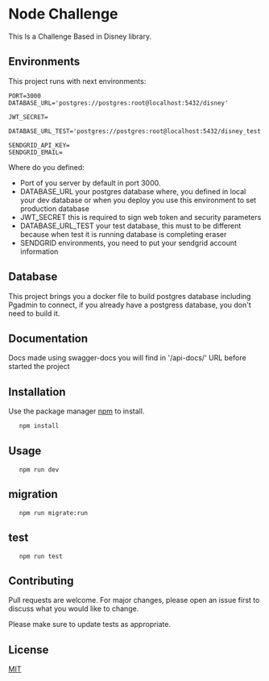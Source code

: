 # Node Challenge

This Is a Challenge Based in Disney library.

## Environments

This project runs with next environments:
```
PORT=3000
DATABASE_URL='postgres://postgres:root@localhost:5432/disney'

JWT_SECRET=

DATABASE_URL_TEST='postgres://postgres:root@localhost:5432/disney_test'

SENDGRID_API_KEY=
SENDGRID_EMAIL= 
```

Where do you defined:
 - Port of you server by default in port 3000.
- DATABASE_URL your postgres database where, you defined in local your dev database or when you deploy you use this environment to set production database
- JWT_SECRET this is required to sign web token and security parameters
- DATABASE_URL_TEST your test database, this must to be different because when test it is running database is completing eraser 
- SENDGRID environments, you need to put your sendgrid account information

## Database 

This project brings you a docker file to build postgres database including Pgadmin to connect, if you already have a postgress database, you don't need to build it.

## Documentation

Docs made using swagger-docs you will find in '/api-docs/' URL before started the project 


## Installation

Use the package manager [npm](https://www.npmjs.com/) to install.

```bash
   npm install
```

## Usage

```
   npm run dev
```
## migration

```
   npm run migrate:run
```
## test

```
   npm run test
```

## Contributing
Pull requests are welcome. For major changes, please open an issue first to discuss what you would like to change.

Please make sure to update tests as appropriate.

## License
[MIT](https://choosealicense.com/licenses/mit/)
